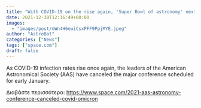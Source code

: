 ```yaml
---
title: "With COVID-19 on the rise again, 'Super Bowl of astronomy' next month canceled"
date: 2021-12-30T12:16:49+00:00
images:
  - "images/post/nWn4H6euiCsxPFF9PpjMYE.jpeg"
author: "AstroBot"
categories: ["News"]
tags: ["space.com"]
draft: false
---
```


As COVID-19 infection rates rise once again, the leaders of the American Astronomical Society (AAS) have canceled the major conference scheduled for early January. 

Διαβάστε περισσότερα: https://www.space.com/2021-aas-astronomy-conference-canceled-covid-omicron
